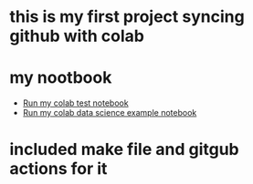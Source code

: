 # this is my first project syncing github with colab


# my nootbook

* [Run my colab test notebook](https://colab.research.google.com/github/HanseHa/colab/blob/main/data_science.ipynb)
* [Run my colab data science example notebook](https://colab.research.google.com/github/HanseHa/colab/blob/main/Chapter7_data_science.ipynb)

# included make file and gitgub actions for it